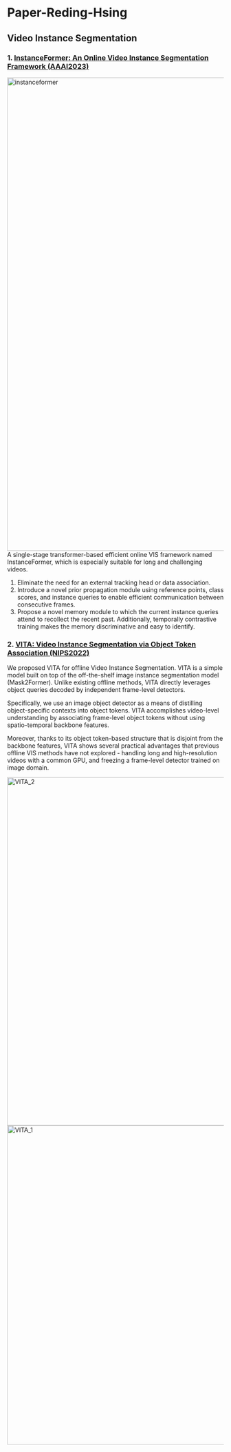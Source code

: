 # Paper-Reding-Hsing
## Video Instance Segmentation
### 1. [InstanceFormer: An Online Video Instance Segmentation Framework (AAAI2023)]([https://arxiv.org/abs/2206.04403](https://github.com/rajatkoner08/InstanceFormer))
<img width="1100" alt="instanceformer" src="https://user-images.githubusercontent.com/36613867/206744239-1f112fd9-259e-492f-9a48-7e1408985574.png">
A single-stage transformer-based efficient online VIS framework named InstanceFormer, which is especially suitable for long and challenging videos.

1. Eliminate the need for an external tracking head or data association.
3. Introduce a novel prior propagation module using reference points, class scores, and instance queries to enable efficient communication between consecutive frames.
4. Propose a novel memory module to which the current instance queries attend to recollect the recent past. Additionally, temporally contrastive training makes the memory discriminative and easy to identify.

### 2. [VITA: Video Instance Segmentation via Object Token Association (NIPS2022)](https://github.com/sukjunhwang/vita)

We proposed VITA for offline Video Instance Segmentation. VITA is a simple model built on top of the off-the-shelf image instance segmentation model (Mask2Former). Unlike existing offline methods, VITA directly leverages object queries decoded by independent frame-level detectors.

Specifically, we use an image object detector as a means of distilling object-specific contexts into object tokens. VITA accomplishes video-level understanding by associating frame-level object tokens without using spatio-temporal backbone features.

Moreover, thanks to its object token-based structure that is disjoint from the backbone features, VITA shows several practical advantages that previous offline VIS methods have not explored - handling long and high-resolution videos with a common GPU, and freezing a frame-level detector trained on image domain.



<img width="809" alt="VITA_2" src="https://user-images.githubusercontent.com/36613867/206921057-ce015907-9707-443c-b1ca-33e82ca3509b.png">
<img width="742" alt="VITA_1" src="https://user-images.githubusercontent.com/36613867/206921064-21a524fb-d748-4fd8-af1d-3e88e731b28d.png">
